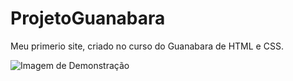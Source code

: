 # ProjetoGuanabara
Meu primerio site,  criado no curso do Guanabara de HTML e CSS.

<p>
    <img src="../ProjetoGuanabara/_imagens/projeto-guanabara.gif" alt="Imagem de Demonstração">
</p>
